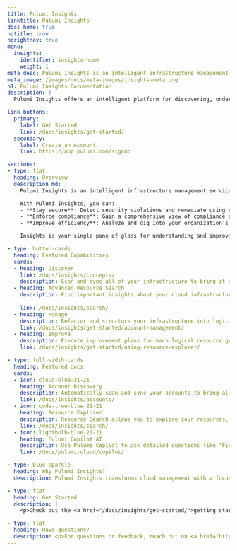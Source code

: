 ```yaml
---
title: Pulumi Insights
linktitle: Pulumi Insights
docs_home: true
notitle: true
norightnav: true
menu:
  insights:
    identifier: insights-home
    weight: 1
meta_desc: Pulumi Insights is an intelligent infrastructure management service to discover, understand, manage, and improve any cloud infrastructure.
meta_image: /images/docs/meta-images/insights-meta.png
h1: Pulumi Insights Documentation
description: |
  Pulumi Insights offers an intelligent platform for discovering, understanding, and managing cloud infrastructure with AI-powered asset and compliance management.

link_buttons:
  primary:
    label: Get Started
    link: /docs/insights/get-started/
  secondary:
    label: Create an Account
    link: https://app.pulumi.com/signup

sections:
- type: flat
  heading: Overview
  description_md: |
    Pulumi Insights is an intelligent infrastructure management service to discover, understand, manage, and improve any cloud infrastructure, including resources not provisioned by Pulumi IaC such as AWS CloudFormation, Microsoft ARM, Terraform, or those created manually. Insights improves security, compliance, and efficiency through AI-powered asset and compliance management.

    With Pulumi Insights, you can:
    - **Stay secure**: Detect security violations and remediate using security best practices.
    - **Enforce compliance**: Gain a comprehensive view of compliance policy violations across your organization and automate remediation.
    - **Improve efficiency**: Analyze and dig into your organization’s cloud usage and trends to optimize costs and improve productivity.

    Insights is your single pane of glass for understanding and improving your cloud infrastructure.

- type: button-cards
  heading: Featured Capabilities
  cards:
  - heading: Discover
    link: /docs/insights/concepts/
    description: Scan and sync all of your infrastructure to bring it under a single pane of glass, so you can understand the structure and status of your footprint.
  - heading: Advanced Resource Search
    description: Find important insights about your cloud infrastructure using structured queries or natural language via Pulumi AI Assist to quickly locate resources.
    
    link: /docs/insights/search/
  - heading: Manage
    description: Refactor and structure your infrastructure into logical resource groups that map key insights with business needs.
    link: /docs/insights/get-started/account-management/
  - heading: Improve
    description: Execute improvement plans for each logical resource group to support business priorities.
    link: /docs/insights/get-started/using-resource-explorer/

- type: full-width-cards
  heading: Featured docs
  cards:
  - icon: cloud-blue-21-21
    heading: Account Discovery
    description: Automatically scan and sync your accounts to bring all cloud resources into the Insights platform.
    link: /docs/insights/accounts/
  - icon: code-tree-blue-21-21
    heading: Resource Explorer
    description: Resource Search allows you to explore your resources, stacks and projects in detail.
    link: /docs/insights/search/
  - icon: lightbulb-blue-21-21
    heading: Pulumi Copilot AI
    description: Use Pulumi Copilot to ask detailed questions like "Find all untagged resources in AWS" to uncover insights and actionable recommendations.
    link: /docs/pulumi-cloud/copilot/

- type: blue-sparkle
  heading: Why Pulumi Insights?
  description: Pulumi Insights transforms cloud management with a focus on security, compliance, and efficiency. By discovering resources across multiple providers and accounts, it simplifies managing complex cloud environments, helping teams make informed business decisions and moving their projects forward.

- type: flat
  heading: Get Started
  description: |
    <p>Check out the <a href="/docs/insights/get-started/">getting started guide</a> to set up Pulumi Insights and explore its powerful features.</p>

- type: flat
  heading: Have questions?
  description: <p>For questions or feedback, reach out on <a href="https://slack.pulumi.com" target="_blank">community Slack</a>, <a href="https://github.com/pulumi" target="_blank">GitHub</a>, or <a href="/support/">contact support</a>.</p>
---
```

